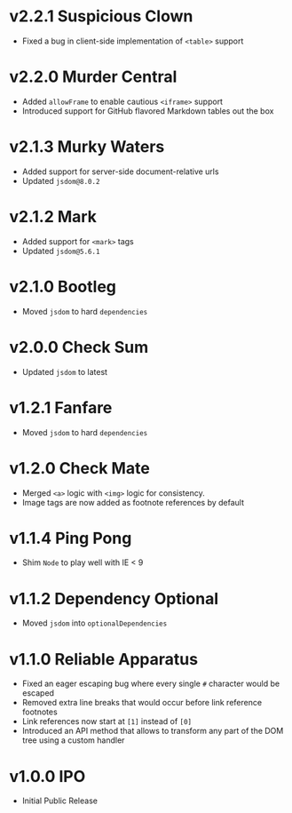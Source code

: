 # v2.2.1 Suspicious Clown

- Fixed a bug in client-side implementation of `<table>` support

# v2.2.0 Murder Central

- Added `allowFrame` to enable cautious `<iframe>` support
- Introduced support for GitHub flavored Markdown tables out the box

# v2.1.3 Murky Waters

- Added support for server-side document-relative urls
- Updated `jsdom@8.0.2`

# v2.1.2 Mark

- Added support for `<mark>` tags
- Updated `jsdom@5.6.1`

# v2.1.0 Bootleg

- Moved `jsdom` to hard `dependencies`

# v2.0.0 Check Sum

- Updated `jsdom` to latest

# v1.2.1 Fanfare

- Moved `jsdom` to hard `dependencies`

# v1.2.0 Check Mate

- Merged `<a>` logic with `<img>` logic for consistency.
- Image tags are now added as footnote references by default

# v1.1.4 Ping Pong

- Shim `Node` to play well with IE < 9

# v1.1.2 Dependency Optional

- Moved `jsdom` into `optionalDependencies`

# v1.1.0 Reliable Apparatus

- Fixed an eager escaping bug where every single `#` character would be escaped
- Removed extra line breaks that would occur before link reference footnotes
- Link references now start at `[1]` instead of `[0]`
- Introduced an API method that allows to transform any part of the DOM tree using a custom handler

# v1.0.0 IPO

- Initial Public Release
